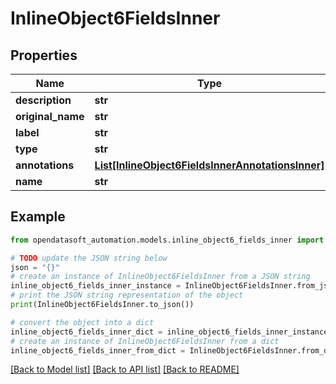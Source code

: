 # InlineObject6FieldsInner


## Properties

Name | Type | Description | Notes
------------ | ------------- | ------------- | -------------
**description** | **str** |  | [optional] 
**original_name** | **str** |  | [optional] 
**label** | **str** |  | 
**type** | **str** |  | [optional] 
**annotations** | [**List[InlineObject6FieldsInnerAnnotationsInner]**](InlineObject6FieldsInnerAnnotationsInner.md) |  | [optional] 
**name** | **str** |  | 

## Example

```python
from opendatasoft_automation.models.inline_object6_fields_inner import InlineObject6FieldsInner

# TODO update the JSON string below
json = "{}"
# create an instance of InlineObject6FieldsInner from a JSON string
inline_object6_fields_inner_instance = InlineObject6FieldsInner.from_json(json)
# print the JSON string representation of the object
print(InlineObject6FieldsInner.to_json())

# convert the object into a dict
inline_object6_fields_inner_dict = inline_object6_fields_inner_instance.to_dict()
# create an instance of InlineObject6FieldsInner from a dict
inline_object6_fields_inner_from_dict = InlineObject6FieldsInner.from_dict(inline_object6_fields_inner_dict)
```
[[Back to Model list]](../README.md#documentation-for-models) [[Back to API list]](../README.md#documentation-for-api-endpoints) [[Back to README]](../README.md)


